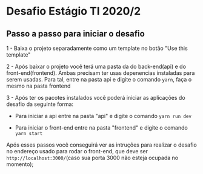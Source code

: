 # Desafio Estágio TI 2020/2

## Passo a passo para iniciar o desafio

 1 - Baixa o projeto separadamente como um template no botão "Use this template"

 2 - Após baixar o projeto você terá uma pasta da do back-end(api) e do front-end(frontend). Ambas precisam ter usas depenencias instaladas para serem usadas. Para tal, entre na pasta api e digite o comando `yarn`, faça o mesmo na pasta frontend

 3 - Após ter os pacotes instalados você poderá iniciar as aplicações do desafio da seguinte forma:
   
   - Para iniciar a api entre na pasta "api" e digite o comando `yarn run dev`
   
   - Para iniciar o front-end entre na pasta "frontend" e digite o comando `yarn start`

  Após esses passos você conseguirá ver as intruções para realizar o desafio no endereço usado para rodar o front-end, que deve ser `http://localhost:3000/`(caso sua porta 3000 não esteja ocupada no momento);